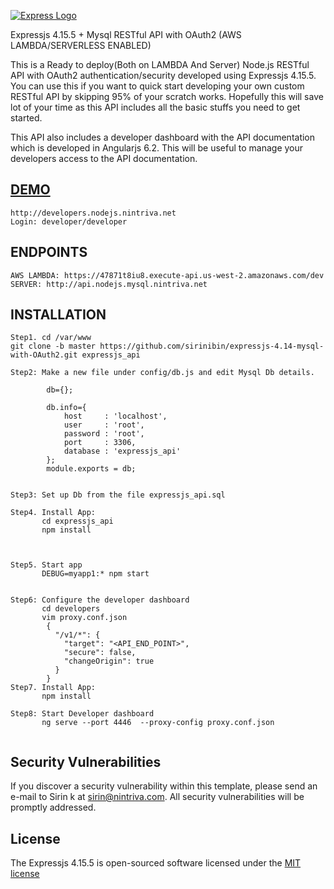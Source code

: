 [![Express Logo](https://i.cloudup.com/zfY6lL7eFa-3000x3000.png)](http://expressjs.com/)

  Expressjs 4.15.5 + Mysql  RESTful API with OAuth2 (AWS LAMBDA/SERVERLESS ENABLED)

This is a Ready to deploy(Both on LAMBDA And Server) Node.js RESTful API with OAuth2 authentication/security developed using Expressjs 4.15.5.
You can use this if you want to quick start developing your own custom RESTful API by skipping 95% of your scratch works.
Hopefully this will save lot of your time as this API includes all the basic stuffs you need to get started.

This API also includes a developer dashboard with the API documentation which is developed in Angularjs 6.2. This will be useful to manage your developers access to the API documentation.

[DEMO](http://api.nodejs.nintriva.net)
-------------------
```
http://developers.nodejs.nintriva.net
Login: developer/developer
```


ENDPOINTS
-------------------
```
AWS LAMBDA: https://47871t8iu8.execute-api.us-west-2.amazonaws.com/dev
SERVER: http://api.nodejs.mysql.nintriva.net
```


INSTALLATION
-------------------
```
Step1. cd /var/www
git clone -b master https://github.com/sirinibin/expressjs-4.14-mysql-with-OAuth2.git expressjs_api

Step2: Make a new file under config/db.js and edit Mysql Db details.

        db={};

        db.info={
            host     : 'localhost',
            user     : 'root',
            password : 'root',
            port     : 3306,
            database : 'expressjs_api'
        };
        module.exports = db;


Step3: Set up Db from the file expressjs_api.sql

Step4. Install App:
       cd expressjs_api
       npm install



Step5. Start app
       DEBUG=myapp1:* npm start


Step6: Configure the developer dashboard
       cd developers
       vim proxy.conf.json
        {
          "/v1/*": {
            "target": "<API_END_POINT>",
            "secure": false,
            "changeOrigin": true
          }
        }
Step7. Install App:
       npm install

Step8: Start Developer dashboard
       ng serve --port 4446  --proxy-config proxy.conf.json


```

## Security Vulnerabilities

If you discover a security vulnerability within this template, please send an e-mail to Sirin k at sirin@nintriva.com. All security vulnerabilities will be promptly addressed.

## License

The Expressjs 4.15.5 is open-sourced software licensed under the [MIT license](http://opensource.org/licenses/MIT)

